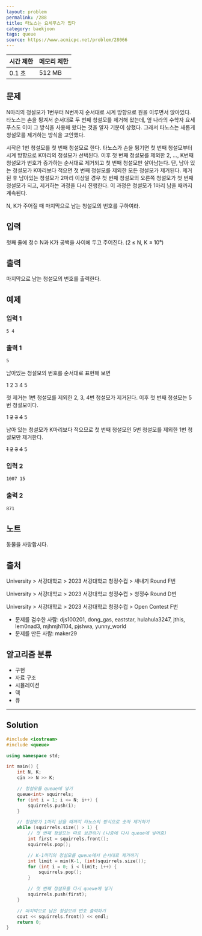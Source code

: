 ```yaml
---
layout: problem
permalink: /288
title: 타노스는 요세푸스가 밉다
category: baekjoon
tags: queue
source: https://www.acmicpc.net/problem/28066
---
```


| 시간 제한 | 메모리 제한 |
| --- | --- |
| 0.1 초 | 512 MB |

## 문제

N마리의 청설모가 1번부터 N번까지 순서대로 시계 방향으로 원을 이루면서 앉아있다. 타노스는 손을 튕겨서 순서대로 두 번째 청설모를 제거해 왔는데, 옆 나라의 수학자 요세푸스도 이미 그 방식을 사용해 왔다는 것을 알자 기분이 상했다. 그래서 타노스는 새롭게 청설모를 제거하는 방식을 고안했다.

시작은 1번 청설모를 첫 번째 청설모로 한다. 타노스가 손을 튕기면 첫 번째 청설모부터 시계 방향으로 K마리의 청설모가 선택된다. 이후 첫 번째 청설모를 제외한 2, ..., K번째 청설모가 번호가 증가하는 순서대로 제거되고 첫 번째 청설모만 살아남는다. 단, 남아 있는 청설모가 K마리보다 적으면 첫 번째 청설모를 제외한 모든 청설모가 제거된다. 제거된 후 남아있는 청설모가 2마리 이상일 경우 첫 번째 청설모의 오른쪽 청설모가 첫 번째 청설모가 되고, 제거하는 과정을 다시 진행한다. 이 과정은 청설모가 1마리 남을 때까지 계속된다.

N, K가 주어질 때 마지막으로 남는 청설모의 번호를 구하여라.

## 입력

첫째 줄에 정수 N과 K가 공백을 사이에 두고 주어진다. (2 ≤ N, K ≤ 10⁶)

## 출력

마지막으로 남는 청설모의 번호를 출력한다.

## 예제

### 입력 1

```txt
5 4
```

### 출력 1

```txt
5
```

남아있는 청설모의 번호를 순서대로 표현해 보면

1 2 3 4 5

첫 제거는 1번 청설모를 제외한 2, 3, 4번 청설모가 제거된다. 이후 첫 번째 청설모는 5번 청설모이다.

1 ~~2~~ ~~3~~ ~~4~~ 5

남아 있는 청설모가 K마리보다 적으므로 첫 번째 청설모인 5번 청설모를 제외한 1번 청설모만 제거한다.

~~1~~ ~~2~~ ~~3~~ ~~4~~ 5

### 입력 2

```txt
1007 15
```

### 출력 2

```txt
871
```

## 노트

동물을 사랑합시다.

## 출처

University > 서강대학교 > 2023 서강대학교 청정수컵 > 새내기 Round F번

University > 서강대학교 > 2023 서강대학교 청정수컵 > 청정수 Round D번

University > 서강대학교 > 2023 서강대학교 청정수컵 > Open Contest F번

- 문제를 검수한 사람: djs100201, dong_gas, eaststar, hulahula3247, jthis, lem0nad3, mjhmjh1104, pjshwa, yunny_world
- 문제를 만든 사람: maker29

## 알고리즘 분류

- 구현
- 자료 구조
- 시뮬레이션
- 덱
- 큐

---

## Solution

```cpp
#include <iostream>
#include <queue>

using namespace std;

int main() {
    int N, K;
    cin >> N >> K;

    // 청설모를 queue에 넣기
    queue<int> squirrels;
    for (int i = 1; i <= N; i++) {
        squirrels.push(i);
    }

    // 청설모가 1마리 남을 때까지 타노스의 방식으로 숫자 제거하기
    while (squirrels.size() > 1) {
        // 첫 번째 청설모는 따로 보관하기 (나중에 다시 queue에 넣어줌)
        int first = squirrels.front();
        squirrels.pop();

        // K-1마리의 청설모를 queue에서 순서대로 제거하기
        int limit = min(K-1, (int)squirrels.size());
        for (int i = 0; i < limit; i++) {
            squirrels.pop();
        }

        // 첫 번째 청설모를 다시 queue에 넣기
        squirrels.push(first);
    }

    // 마지막으로 남은 청설모의 번호 출력하기
    cout << squirrels.front() << endl;
    return 0;
}
```
